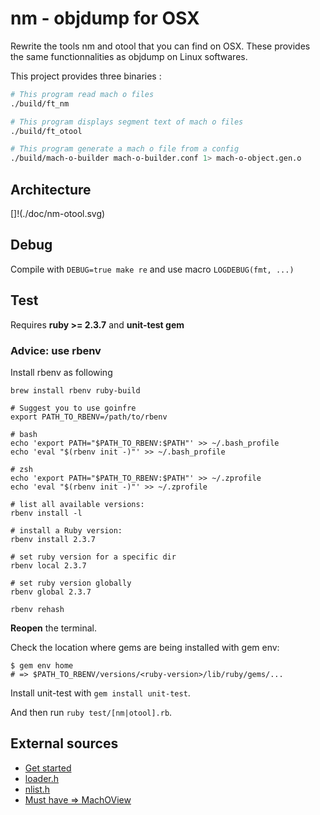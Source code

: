 # nm - objdump for OSX

Rewrite the tools nm and otool that you can find on OSX.
These provides the same functionnalities as objdump on Linux softwares.

This project provides three binaries :
```bash
# This program read mach o files
./build/ft_nm
```
```bash
# This program displays segment text of mach o files
./build/ft_otool
```
```bash
# This program generate a mach o file from a config
./build/mach-o-builder mach-o-builder.conf 1> mach-o-object.gen.o
```

## Architecture

[]!(./doc/nm-otool.svg)

## Debug
Compile with `DEBUG=true make re` and use macro `LOGDEBUG(fmt, ...)`

## Test
Requires **ruby >= 2.3.7** and **unit-test gem**

### Advice: use rbenv
Install rbenv as following
```
brew install rbenv ruby-build

# Suggest you to use goinfre
export PATH_TO_RBENV=/path/to/rbenv

# bash
echo 'export PATH="$PATH_TO_RBENV:$PATH"' >> ~/.bash_profile
echo 'eval "$(rbenv init -)"' >> ~/.bash_profile  

# zsh
echo 'export PATH="$PATH_TO_RBENV:$PATH"' >> ~/.zprofile
echo 'eval "$(rbenv init -)"' >> ~/.zprofile  

# list all available versions:
rbenv install -l

# install a Ruby version:
rbenv install 2.3.7

# set ruby version for a specific dir
rbenv local 2.3.7

# set ruby version globally
rbenv global 2.3.7

rbenv rehash
```

**Reopen** the terminal.

Check the location where gems are being installed with gem env:
```
$ gem env home
# => $PATH_TO_RBENV/versions/<ruby-version>/lib/ruby/gems/...
```

Install unit-test with `gem install unit-test`.

And then run `ruby test/[nm|otool].rb`.

## External sources
- [Get started](https://lowlevelbits.org/parsing-mach-o-files/)
- [loader.h](https://opensource.apple.com/source/cctools/cctools-795/include/mach-o/loader.h)
- [nlist.h](https://opensource.apple.com/source/xnu/xnu-201/EXTERNAL_HEADERS/mach-o/nlist.h)
- [Must have => MachOView](https://sourceforge.net/projects/machoview/)

